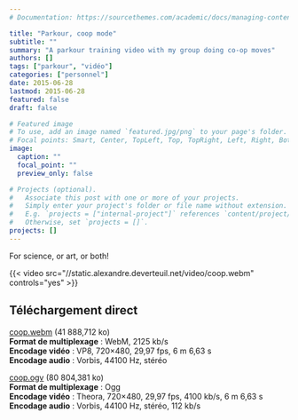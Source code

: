 ```yaml
---
# Documentation: https://sourcethemes.com/academic/docs/managing-content/

title: "Parkour, coop mode"
subtitle: ""
summary: "A parkour training video with my group doing co-op moves"
authors: []
tags: ["parkour", "vidéo"]
categories: ["personnel"]
date: 2015-06-28
lastmod: 2015-06-28
featured: false
draft: false

# Featured image
# To use, add an image named `featured.jpg/png` to your page's folder.
# Focal points: Smart, Center, TopLeft, Top, TopRight, Left, Right, BottomLeft, Bottom, BottomRight.
image:
  caption: ""
  focal_point: ""
  preview_only: false

# Projects (optional).
#   Associate this post with one or more of your projects.
#   Simply enter your project's folder or file name without extension.
#   E.g. `projects = ["internal-project"]` references `content/project/deep-learning/index.md`.
#   Otherwise, set `projects = []`.
projects: []
---
```


For science, or art, or both!

{{< video src="//static.alexandre.deverteuil.net/video/coop.webm" controls="yes" >}}

## Téléchargement direct

[coop.webm](//static.alexandre.deverteuil.net/video/coop.webm) (41&nbsp;888,712&nbsp;ko)  
**Format de multiplexage**&nbsp;: WebM, 2125&nbsp;kb/s  
**Encodage vidéo**&nbsp;: VP8, 720×480, 29,97&nbsp;fps, 6&nbsp;m 6,63&nbsp;s  
**Encodage audio**&nbsp;: Vorbis, 44100&nbsp;Hz, stéréo

[coop.ogv](//static.alexandre.deverteuil.net/video/coop.ogv) (80&nbsp;804,381&nbsp;ko)  
**Format de multiplexage**&nbsp;: Ogg  
**Encodage vidéo**&nbsp;: Theora, 720×480, 29,97&nbsp;fps, 4100&nbsp;kb/s, 6&nbsp;m 6,63&nbsp;s  
**Encodage audio**&nbsp;: Vorbis, 44100&nbsp;Hz, stéréo, 112&nbsp;kb/s

